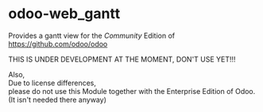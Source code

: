 # odoo-web_gantt
Provides a gantt view for the *Community* Edition of https://github.com/odoo/odoo

THIS IS UNDER DEVELOPMENT AT THE MOMENT, DON'T USE YET!!!

Also,<br>
Due to license differences,<br>
please do not use this Module together with the Enterprise Edition of Odoo.<br>
(It isn't needed there anyway)
